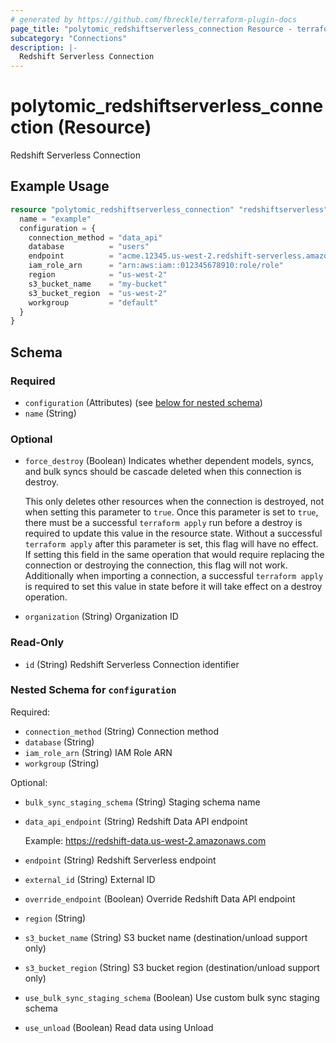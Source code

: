 ```yaml
---
# generated by https://github.com/fbreckle/terraform-plugin-docs
page_title: "polytomic_redshiftserverless_connection Resource - terraform-provider-polytomic"
subcategory: "Connections"
description: |-
  Redshift Serverless Connection
---
```


# polytomic_redshiftserverless_connection (Resource)

Redshift Serverless Connection

## Example Usage

```terraform
resource "polytomic_redshiftserverless_connection" "redshiftserverless" {
  name = "example"
  configuration = {
    connection_method = "data_api"
    database          = "users"
    endpoint          = "acme.12345.us-west-2.redshift-serverless.amazonaws.com:5439"
    iam_role_arn      = "arn:aws:iam::012345678910:role/role"
    region            = "us-west-2"
    s3_bucket_name    = "my-bucket"
    s3_bucket_region  = "us-west-2"
    workgroup         = "default"
  }
}
```

<!-- schema generated by tfplugindocs -->
## Schema

### Required

- `configuration` (Attributes) (see [below for nested schema](#nestedatt--configuration))
- `name` (String)

### Optional

- `force_destroy` (Boolean) Indicates whether dependent models, syncs, and bulk syncs should be cascade
deleted when this connection is destroy.

  This only deletes other resources when the connection is destroyed, not when
setting this parameter to `true`. Once this parameter is set to `true`, there
must be a successful `terraform apply` run before a destroy is required to
update this value in the resource state. Without a successful `terraform apply`
after this parameter is set, this flag will have no effect. If setting this
field in the same operation that would require replacing the connection or
destroying the connection, this flag will not work. Additionally when importing
a connection, a successful `terraform apply` is required to set this value in
state before it will take effect on a destroy operation.
- `organization` (String) Organization ID

### Read-Only

- `id` (String) Redshift Serverless Connection identifier

<a id="nestedatt--configuration"></a>
### Nested Schema for `configuration`

Required:

- `connection_method` (String) Connection method
- `database` (String)
- `iam_role_arn` (String) IAM Role ARN
- `workgroup` (String)

Optional:

- `bulk_sync_staging_schema` (String) Staging schema name
- `data_api_endpoint` (String) Redshift Data API endpoint

    Example: https://redshift-data.us-west-2.amazonaws.com
- `endpoint` (String) Redshift Serverless endpoint
- `external_id` (String) External ID
- `override_endpoint` (Boolean) Override Redshift Data API endpoint
- `region` (String)
- `s3_bucket_name` (String) S3 bucket name (destination/unload support only)
- `s3_bucket_region` (String) S3 bucket region (destination/unload support only)
- `use_bulk_sync_staging_schema` (Boolean) Use custom bulk sync staging schema
- `use_unload` (Boolean) Read data using Unload


